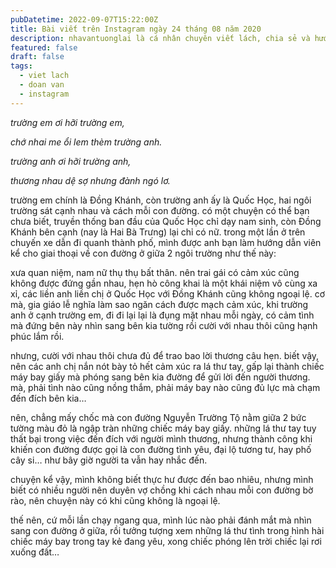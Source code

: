 ```yaml
---
pubDatetime: 2022-09-07T15:22:00Z
title: Bài viết trên Instagram ngày 24 tháng 08 năm 2020
description: nhavantuonglai là cá nhân chuyên viết lách, chia sẻ và hướng dẫn mọi người thuần thục hơn khi thực hành viết lách mỗi ngày qua những bài chia sẻ ngắn trên Instagram chính thức.
featured: false
draft: false
tags:
  - viet lach
  - doan van
  - instagram
---
```


_trường em ơi hỡi trường em,_

_chớ nhai me ổi lem thèm trường anh._

_trường anh ơi hỡi trường anh,_

_thương nhau dệ sợ nhưng đành ngó lơ._

trường em chính là Đồng Khánh, còn trường anh ấy là Quốc Học, hai ngôi trường sát cạnh nhau và cách mỗi con đường. có một chuyện có thể bạn chưa biết, truyền thống ban đầu của Quốc Học chỉ dạy nam sinh, còn Đồng Khánh bên cạnh (nay là Hai Bà Trưng) lại chỉ có nữ. trong một lần ở trên chuyến xe dẫn đi quanh thành phố, mình được anh bạn làm hướng dẫn viên kể cho giai thoại về con đường ở giữa 2 ngôi trường như thế này:

xưa quan niệm, nam nữ thụ thụ bất thân. nên trai gái có cảm xúc cũng không được đứng gần nhau, hẹn hò công khai là một khái niệm vô cùng xa xỉ, các liền anh liền chị ở Quốc Học với Đồng Khánh cũng không ngoại lệ. cơ mà, gia giáo lễ nghĩa làm sao ngăn cách được mạch cảm xúc, khi trường anh ở cạnh trường em, đi đi lại lại là đụng mặt nhau mỗi ngày, có cảm tình mà đứng bên này nhìn sang bên kia tường rồi cười với nhau thôi cũng hạnh phúc lắm rồi.

nhưng, cười với nhau thôi chưa đủ để trao bao lời thương câu hẹn. biết vậy, nên các anh chị nắn nót bày tỏ hết cảm xúc ra lá thư tay, gấp lại thành chiếc máy bay giấy mà phóng sang bên kia đường để gửi lời đến người thương. mà, phải tình nào cũng nồng thắm, phải máy bay nào cũng đủ lực mà chạm đến đích bên kia…

nên, chẳng mấy chốc mà con đường Nguyễn Trường Tộ nằm giữa 2 bức tường màu đỏ là ngập tràn những chiếc máy bay giấy. những lá thư tay tuy thất bại trong việc đến đích với người mình thương, nhưng thành công khi khiến con đường được gọi là con đường tình yêu, đại lộ tương tư, hay phố cây si… như bây giờ người ta vẫn hay nhắc đến.

chuyện kể vậy, mình không biết thực hư được đến bao nhiêu, nhưng mình biết có nhiều người nên duyên vợ chồng khi cách nhau mỗi con đường bờ rào, nên chuyện này có khi cũng không là ngoại lệ.

thế nên, cứ mỗi lần chạy ngang qua, mình lúc nào phải đánh mắt mà nhìn sang con đường ở giữa, rồi tưởng tượng xem những lá thư tình trong hình hài chiếc máy bay trong tay kẻ đang yêu, xong chiếc phóng lên trời chiếc lại rơi xuống đất…

